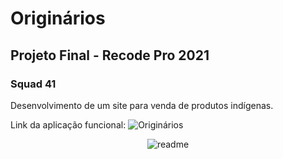 # Originários
## Projeto Final - Recode Pro 2021
### Squad 41

Desenvolvimento de um site para venda de produtos indígenas.

Link da aplicação funcional: ![Originários](https://originarios.azurewebsites.net/)

<div align="center">
  <img alt="readme" title="readme" src="./gif/readme.gif"/>
</div>
